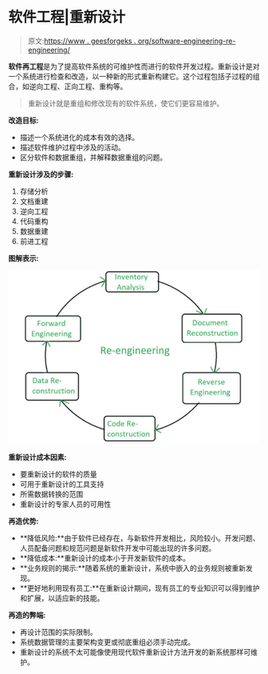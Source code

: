 # 软件工程|重新设计

> 原文:[https://www . geesforgeks . org/software-engineering-re-engineering/](https://www.geeksforgeeks.org/software-engineering-re-engineering/)

**软件再工程**是为了提高软件系统的可维护性而进行的软件开发过程。重新设计是对一个系统进行检查和改造，以一种新的形式重新构建它。这个过程包括子过程的组合，如逆向工程、正向工程、重构等。

> 重新设计就是重组和修改现有的软件系统，使它们更容易维护。

**改造目标:**

*   描述一个系统进化的成本有效的选择。
*   描述软件维护过程中涉及的活动。
*   区分软件和数据重组，并解释数据重组的问题。

**重新设计涉及的步骤:**

1.  存储分析
2.  文档重建
3.  逆向工程
4.  代码重构
5.  数据重建
6.  前进工程

**图解表示:**

![](img/e5928dd721236dc2576c81063f988569.png)

**重新设计成本因素:**

*   要重新设计的软件的质量
*   可用于重新设计的工具支持
*   所需数据转换的范围
*   重新设计的专家人员的可用性

**再造优势:**

*   **降低风险:**由于软件已经存在，与新软件开发相比，风险较小。开发问题、人员配备问题和规范问题是新软件开发中可能出现的许多问题。
*   **降低成本:**重新设计的成本小于开发新软件的成本。
*   **业务规则的揭示:**随着系统的重新设计，系统中嵌入的业务规则被重新发现。
*   **更好地利用现有员工:**在重新设计期间，现有员工的专业知识可以得到维护和扩展，以适应新的技能。

**再造的弊端:**

*   再设计范围的实际限制。
*   系统数据管理的主要架构变更或彻底重组必须手动完成。
*   重新设计的系统不太可能像使用现代软件重新设计方法开发的新系统那样可维护。